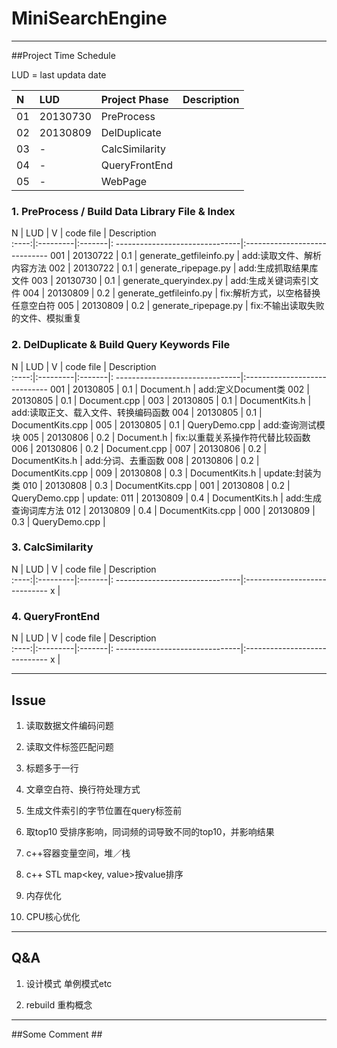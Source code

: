 MiniSearchEngine
================

---

##Project Time Schedule

LUD = last updata date

  N   |    LUD   |   Project Phase     |              Description
:-----|:---------|:--------------------|:-------------------------------------------
 01   | 20130730 | PreProcess          |
 02   | 20130809 | DelDuplicate        |
 03   | -        | CalcSimilarity      |
 04   | -        | QueryFrontEnd       |
 05   | -        | WebPage             |
  

### 1. PreProcess / Build Data Library File & Index ###



  N   |    LUD   |    V   |             code file           |          Description       
:----:|:---------|:-------|: -------------------------------|:-----------------------------
 001  | 20130722 | 0.1    | generate_getfileinfo.py         | add:读取文件、解析内容方法
 002  | 20130722 | 0.1    | generate_ripepage.py            | add:生成抓取结果库文件
 003  | 20130730 | 0.1    | generate_queryindex.py          | add:生成关键词索引文件
 004  | 20130809 | 0.2    | generate_getfileinfo.py         | fix:解析方式，以空格替换任意空白符
 005  | 20130809 | 0.2    | generate_ripepage.py            | fix:不输出读取失败的文件、模拟重复


        

### 2. DelDuplicate & Build Query Keywords File ###


  N   |    LUD   |    V   |             code file           |          Description       
:----:|:---------|:-------|: -------------------------------|:-----------------------------
 001  | 20130805 | 0.1    | Document.h                      | add:定义Document类
 002  | 20130805 | 0.1    | Document.cpp                    |
 003  | 20130805 | 0.1    | DocumentKits.h                  | add:读取正文、载入文件、转换编码函数
 004  | 20130805 | 0.1    | DocumentKits.cpp                |
 005  | 20130805 | 0.1    | QueryDemo.cpp                   | add:查询测试模块
 005  | 20130806 | 0.2    | Document.h                      | fix:以重载关系操作符代替比较函数
 006  | 20130806 | 0.2    | Document.cpp                    |
 007  | 20130806 | 0.2    | DocumentKits.h                  | add:分词、去重函数
 008  | 20130806 | 0.2    | DocumentKits.cpp                |
 009  | 20130808 | 0.3    | DocumentKits.h                  | update:封装为类
 010  | 20130808 | 0.3    | DocumentKits.cpp                |
 001  | 20130808 | 0.2    | QueryDemo.cpp                   | update:
 011  | 20130809 | 0.4    | DocumentKits.h                  | add:生成查询词库方法
 012  | 20130809 | 0.4    | DocumentKits.cpp                |
 000  | 20130809 | 0.3    | QueryDemo.cpp                   |

### 3. CalcSimilarity ###


  N   |    LUD   |    V   |             code file           |          Description       
:----:|:---------|:-------|: -------------------------------|:-----------------------------
x |




### 4. QueryFrontEnd ###

  N   |    LUD   |    V   |             code file           |          Description       
:----:|:---------|:-------|: -------------------------------|:-----------------------------
x |


---
## Issue ##

1. 读取数据文件编码问题


2. 读取文件标签匹配问题


3. 标题多于一行


4. 文章空白符、换行符处理方式


5. 生成文件索引的字节位置在query标签前


6. 取top10 受排序影响，同词频的词导致不同的top10，并影响结果


7. c++容器变量空间，堆／栈


8. c++ STL map<key, value>按value排序


9. 内存优化


10. CPU核心优化

---
## Q&A ##

1. 设计模式 单例模式etc

2. rebuild 重构概念



---
##Some Comment ##







